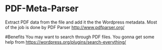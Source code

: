 # PDF-Meta-Parser
Extract PDF data from the file and add it the the Wordpress metadata. Most of the job is done by PDF Parser http://www.pdfparser.org/

#Benefits
You may want to search through PDF files. You gonna get some help from https://wordpress.org/plugins/search-everything/ 
